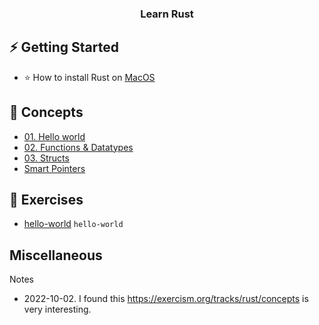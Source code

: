<h3 align="center">
Learn Rust
</h3>

## ⚡ Getting Started

* ⭐ How to install Rust on [MacOS](installation/how-to-install-rust-on-macos.md)

## 📙 Concepts

* [01. Hello world](concepts/hello-world)  
* [02. Functions & Datatypes](lesson02-functions-datatypes)
* [03. Structs](lesson03-structs)
* [Smart Pointers](smart-pointers)

## 💪 Exercises

* [hello-world]() `hello-world`


## Miscellaneous

Notes

* 2022-10-02. I found this https://exercism.org/tracks/rust/concepts is very interesting. 